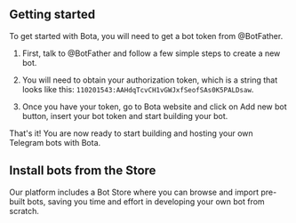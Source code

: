 ## Getting started

To get started with Bota, you will need to get a bot token from @BotFather.

1. First, talk to @BotFather and follow a few simple steps to create a new bot.

2. You will need to obtain your authorization token, which is a string that looks like this: `110201543:AAHdqTcvCH1vGWJxfSeofSAs0K5PALDsaw`.

3. Once you have your token, go to Bota website and click on Add new bot button, insert your bot token and start building your bot.

That's it! You are now ready to start building and hosting your own Telegram bots with Bota.

## Install bots from the Store

Our platform includes a Bot Store where you can browse and import pre-built bots, saving you time and effort in developing your own bot from scratch.
